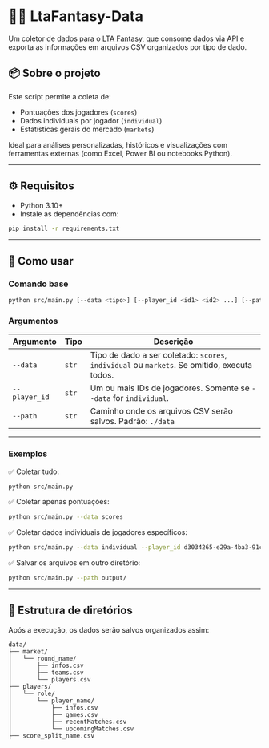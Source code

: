 # 🧙‍♂️ LtaFantasy-Data

Um coletor de dados para o [LTA Fantasy](https://ltafantasy.com), que consome dados via API e exporta as informações em arquivos CSV organizados por tipo de dado.

## 📦 Sobre o projeto

Este script permite a coleta de:

- Pontuações dos jogadores (`scores`)
- Dados individuais por jogador (`individual`)
- Estatísticas gerais do mercado (`markets`)

Ideal para análises personalizadas, históricos e visualizações com ferramentas externas (como Excel, Power BI ou notebooks Python).

---

## ⚙️ Requisitos

- Python 3.10+
- Instale as dependências com:

```bash
pip install -r requirements.txt
```

---

## 🚀 Como usar

### Comando base

```bash
python src/main.py [--data <tipo>] [--player_id <id1> <id2> ...] [--path <caminho>]
```

### Argumentos

| Argumento       | Tipo       | Descrição                                                                                  |
|-----------------|------------|--------------------------------------------------------------------------------------------|
| `--data`        | `str`      | Tipo de dado a ser coletado: `scores`, `individual` ou `markets`. Se omitido, executa todos. |
| `--player_id`   | `str`      | Um ou mais IDs de jogadores. Somente se `--data` for `individual`.                    |
| `--path`        | `str`      | Caminho onde os arquivos CSV serão salvos. Padrão: `./data`                                |

---

### Exemplos

✅ Coletar tudo:
```bash
python src/main.py
```

✅ Coletar apenas pontuações:
```bash
python src/main.py --data scores
```

✅ Coletar dados individuais de jogadores específicos:
```bash
python src/main.py --data individual --player_id d3034265-e29a-4ba3-91cc-a69f20af0cb0 ...
```

✅ Salvar os arquivos em outro diretório:
```bash
python src/main.py --path output/
```

---

## 📂 Estrutura de diretórios

Após a execução, os dados serão salvos organizados assim:

```
data/
├── market/
│   └── round_name/
│       ├── infos.csv
│       ├── teams.csv
│       └── players.csv
├── players/
│   └── role/
│       └── player_name/
│           ├── infos.csv
│           ├── games.csv
│           ├── recentMatches.csv
│           └── upcomingMatches.csv
├── score_split_name.csv
```
